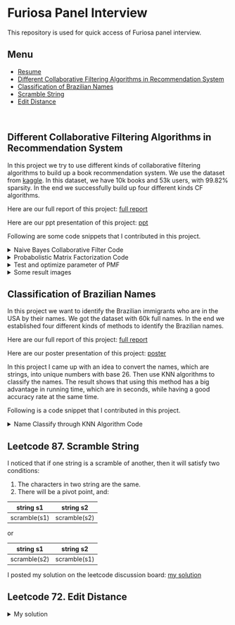 # Furiosa Panel Interview
This repository is used for quick access of Furiosa panel interview.
<br>

## Menu
* [Resume](https://github.com/YuZ1225/Furiosa-Panel-Interview/blob/master/resume/resume_yuzhao.pdf)
* [Different Collaborative Filtering Algorithms in Recommendation System](#cf)
* [Classification of Brazilian Names](#brz)
* [Scramble String](#scrm)
* [Edit Distance](#ed)
<br>

<a id = cf></a>
## Different Collaborative Filtering Algorithms in Recommendation System
In this project we try to use different kinds of collaborative filtering algorithms to build up a book recommendation system. We use the dataset from [kaggle](https://www.kaggle.com/philippsp/book-recommender-collaborative-filtering-shiny). In this dataset, we have 10k books and 53k users, with 99.82% sparsity. In the end we successfully build up four different kinds CF algorithms.

Here are our full report of this project: [full report](https://github.com/YuZ1225/Furiosa-Panel-Interview/blob/master/Different%20Collaborative%20Filtering%20Algorithms%20in%20Recommendation%20System/Final_report.pdf)

Here are our ppt presentation of this project: [ppt](https://github.com/YuZ1225/Furiosa-Panel-Interview/blob/master/Different%20Collaborative%20Filtering%20Algorithms%20in%20Recommendation%20System/final_presentation.pptx)

Following are some code snippets that I contributed in this project.

<details>
	<summary> Naive Bayes Collaborative Filter Code </summary>
	
```Matlab
%% Naive Bayes Collaborative Filter

function [NB_output]= NB(data_matrix, rating_to_pred)
fprintf('The total running time is about 720s. \n\n');
[label_num, ~] = size(rating_to_pred);

% pred_label = zeros(label_num, 1);
tmp_prob = zeros(label_num,5);

for i = 1:1:label_num
	tic;
	tmp_pred_line = data_matrix(rating_to_pred(i, 2), :);
	pred_norzero_num = numel(find(tmp_pred_line ~= 0));
	tmp_numofbook = sum(data_matrix(:, rating_to_pred(i, 1)) >0);
	for j = 1:5
		tmp_prior_num = sum(data_matrix(:, rating_to_pred(i, 1)) == j);
		if(tmp_prior_num == 0)
			tmp_prob(i, j) = -Inf;
		else
			tmp_book = find(data_matrix(:, rating_to_pred(i, 1)) == j);
			tmp_test = data_matrix(tmp_book, :);
			tmp_posterior = sum((tmp_test ~= 0 & tmp_test == tmp_pred_line), 1);
			tmp_notzero = find(tmp_posterior ~= 0);
			tmp_same = full(tmp_posterior(tmp_notzero));
			tmp_result = (tmp_same + 1)/(tmp_prior_num + 5);
			tmp_result = sum(log(tmp_result)) + log(1/(tmp_prior_num + 5))*(pred_norzero_num - numel(tmp_notzero)) + log(tmp_prior_num/numel(tmp_numofbook));
			tmp_prob(i, j) = tmp_result;       
		end
	end
	fprintf('number %d\n', i);
	toc;
end

[~, pred_label] = max(tmp_prob, [], 2);
true_label = rating_to_pred(:, 3);
% CCR = numel(find(pred_label == true_label))/numel(true_label);
MAE = mean(abs(pred_label - true_label));
RMSE = sqrt(immse(pred_label, true_label));
NB_output.MAE = MAE;
NB_output.RMSE = RMSE;
NB_output.pred_label = pred_label;

end
```
</details>


<details>
	<summary> Probabolistic Matrix Factorization Code </summary>
	
```Matlab
%% Probabolistic Matrix Factorization

function [PMF_output]= PMF(data_matrix, rating_to_pred, iteration, d, weight_missing, mu, lambda, rm)
% Input: sparse data matrix that need to be factorized, with size m x n
%        matrix of rating to pred with user_id, item_id and rating
% Output: PMF_out include all the output of PMF
%         PMF.MAE; PMF.RMSE
%         PMF.U: item martix with m x d
%         PMF.V: user matrix with n x d
%         PMF_output.U = U;
%         PMF_output.V = V;
%         PMF_output.MAE_iter = MAE_iter;
%         PMF_output.RMSE_iter = RMSE_iter;
%         PMF_output.MAE_iter_round = MAE_iter_round;
%         PMF_output.RMSE_iter_round = RMSE_iter_round;
%         PMF_output.label_pred = label_pred;
%         PMF_output.label_pred_round = label_pred_round;
%         PMF_output.MAE_baseline = MAE_baseline;
%         PMF_output.RMSE_baseline = RMSE_baseline;


	[itm_num, usr_num] = size(data_matrix);

%     iter = 100;          % iteraton number
%     
%     para_d = 10;    % dimension of latent feature
%     para_weight = 0.05;    % parameter of weight
%     para_mu = 0.005;    % leaning rate
%     para_lambda = 0.2;  % regularization parameter
%     para_rm = mean(data_matrix(data_matrix>0)); % offset of missing rating
%     para_rm = 0;

	iter = iteration;
	para_d = d;
	para_weight = weight_missing;
	para_mu = mu;
	para_lambda = lambda;
	para_rm = rm;

	baseline = round(mean(data_matrix(data_matrix>0)));
	MAE_baseline = mean(abs(rating_to_pred(:,3) - baseline));
	RMSE_baseline = sqrt(mean((rating_to_pred(:,3) - baseline).^2));

%    Initialization
	U = (1 * randn(para_d, itm_num) + 1/sqrt(para_d/3))';
	V = (1 * randn(para_d, usr_num) + 1/sqrt(para_d/3))';

	W = double(full(data_matrix>0));

	W = sparse(W);  % for the entire data set
%     tmp_W(W == 0) = para_weight;    % weight matrix
%     W_m = double(W == 0);
	MAE_iter = zeros(iter, 1);
	RMSE_iter = zeros(iter, 1);
	MAE_iter_round = zeros(iter, 1);
	RMSE_iter_round = zeros(iter, 1);

	[label_num, ~] = size(rating_to_pred);
	label_pred = zeros(label_num, iter);
	label_pred_round = zeros(label_num, iter);

	tmp_index = (rating_to_pred(:,1)-1) * itm_num + rating_to_pred(:,2);

	for i = 1:1:iter
		tic;

%     Gradient descent
		U = U - para_mu * (-(W .* (data_matrix - U*V')) * V + para_lambda * U);
		V = V - para_mu * (-(W .* (data_matrix - U*V'))' * U + para_lambda * V);

		tmp_result = (U*V');
		label_pred(:, i) = tmp_result(tmp_index);
		MAE_iter(i, 1) = mean(abs(label_pred(:, i) - rating_to_pred(:,3)));
		RMSE_iter(i, 1) = sqrt(immse(label_pred(:, i), rating_to_pred(:,3)));

		label_pred_round(:, i) = round(label_pred(:, i));
		MAE_iter_round(i, 1) = mean(abs(label_pred_round(:, i) - rating_to_pred(:,3)));
		RMSE_iter_round(i, 1) = sqrt(immse(label_pred_round(:, i), rating_to_pred(:,3)));
		tmp_result = [];    % clear memory
		toc;
	end

	PMF_output.U = U;
	PMF_output.V = V;
	PMF_output.MAE_iter = MAE_iter;
	PMF_output.RMSE_iter = RMSE_iter;
	PMF_output.MAE_iter_round = MAE_iter_round;
	PMF_output.RMSE_iter_round = RMSE_iter_round;
	PMF_output.label_pred = label_pred;
	PMF_output.label_pred_round = label_pred_round;
	PMF_output.MAE_baseline = MAE_baseline;
	PMF_output.RMSE_baseline = RMSE_baseline;
end
```
</details>


<details>
	<summary> Test and optimize parameter of PMF </summary>
	
```Matlab
%% test and optimize parameter of PMF
% [PMF_output]= PMF(data_matrix, rating_to_pred, iteration, d, weight_missing, mu, lambda, rm)
%         PMF_output.U = U;
%         PMF_output.V = V;
%         PMF_output.MAE_iter = MAE_iter;
%         PMF_output.RMSE_iter = RMSE_iter;
%         PMF_output.MAE_iter_round = MAE_iter_round;
%         PMF_output.RMSE_iter_round = RMSE_iter_round;
%         PMF_output.label_pred = label_pred;
%         PMF_output.label_pred_round = label_pred_round;
%         PMF_output.MAE_baseline = MAE_baseline;
%         PMF_output.RMSE_baseline = RMSE_baseline;


%% optimize d;
load('data.mat')
data_matrix = cellofmatrix{5};
[itm_num, usr_num] = size(data_matrix);

iteration = 100;
weight_missing = 0;
mu = 0.005;
lambda = 0.01;
rm = 0;
d = 20;

tmp_rmse = zeros(d,1);
tmp_rmse_round = zeros(d,1);
tmp_mae = zeros(d,1);
tmp_mae_round = zeros(d,1);
for i = 1:1:d
	[PMF_output] = PMF(data_matrix, rating_to_pred, iteration, i, weight_missing, mu, lambda, rm);
	tmp_rmse(i, 1) = PMF_output.RMSE_iter(iteration);
	tmp_rmse_round(i, 1) = PMF_output.RMSE_iter_round(iteration);
	tmp_mae(i, 1) = PMF_output.MAE_iter(iteration);
	tmp_mae_round(i, 1) = PMF_output.MAE_iter_round(iteration);
end
j = 1:1:d;
y = sin(j) - sin(j) + PMF_output.RMSE_baseline;
figure;
subplot(1,2,1)
% plot(j, tmp_rmse, '*-');
% hold on
plot(j, tmp_rmse_round, '*-');
hold on
% line([1,d], [PMF_output.RMSE_baseline, PMF_output.RMSE_baseline])
plot(j, y)
hold off
legend('pmf', 'baseline')
title('RMSE VS Different d')
xlabel('d')
ylabel('RMSE')

y = sin(j) - sin(j) + PMF_output.MAE_baseline;
subplot(1,2,2)
% plot(j, tmp_mae, '*-');
% hold on
plot(j, tmp_mae_round, '*-');
hold on
% line([1,d], [PMF_output.RMSE_baseline, PMF_output.RMSE_baseline])
plot(j, y)
hold off
legend('pmf', 'baseline')
title('MAE VS Different d')
xlabel('d')
ylabel('MAE')

% no difference...
% choose d = 3, d = 5;


%% optimize mu
d = 3;
figure
j = 1;
for mu = 0.001:0.004:0.013
	subplot(2,2,j);
	j = j + 1;
	data_matrix = cellofmatrix{2};
	[PMF_output] = PMF(data_matrix, rating_to_pred, iteration, d, weight_missing, mu, lambda, rm);
	i = 1:1:iteration;
	plot(i, PMF_output.MAE_iter_round);
	hold on
	plot(i, PMF_output.RMSE_iter_round);
	hold off
	legend('MAE', 'RMSE')
	str=['MAE & RMSE VS Iteration with Learning Rate ',num2str(mu)];
	title(str)
	xlabel('Iteration')
	ylabel('MAE & RMSE')
end
% choose mu = 0.005
mu = 0.005;


%% optimize lambda
figure
subplot(1,2,1);
i = 1:1:iteration;
data_matrix = cellofmatrix{5};
for lambda = -0.04:0.01:0.05
	[PMF_output] = PMF(data_matrix, rating_to_pred, iteration, d, weight_missing, mu, lambda, rm);
%     figure
%     plot(i, PMF_output.RMSE_iter);
%     hold on
	plot(i, PMF_output.MAE_iter_round);
	hold on
end
hold off
lambda = -0.04:0.01:0.05;
legend('-0.04','-0.03','-0.02','-0.01','0','0.01','0.02','0.03','0.04','0.05')
str='MAE VS Iteration with Lambda from -0.04 to 0.05';
title(str)
xlabel('Iteration')
ylabel('MAE')

subplot(1,2,2);
for lambda = -0.04:0.01:0.05
	[PMF_output] = PMF(data_matrix, rating_to_pred, iteration, d, weight_missing, mu, lambda, rm);
%     figure
%     plot(i, PMF_output.RMSE_iter);
%     hold on
	plot(i, PMF_output.RMSE_iter_round);
	hold on
end
hold off
lambda = -0.5:0.1:0.5;
legend('-0.04','-0.03','-0.02','-0.01','0','0.01','0.02','0.03','0.04','0.05')
str='RMSE VS Iteration with Lambda from -0.04 to 0.05';
title(str)
xlabel('Iteration')
ylabel('RMSE')

% don't understand how lambda works
% choose lambda = 0.01
lambda = 0.01;


%% cluster using kmeans with k=2 and k=3
d = 3;
mu = 0.005;
j = 1;
for i = 1:9:10  % 3
	tmp = 0.3 + 0.05 * i;
	data_matrix = cellofmatrix{i};
	[PMF_output] = PMF(data_matrix, rating_to_pred, iteration, d, weight_missing, mu, lambda, rm);
	tmp_label_U = kmeans(PMF_output.U, 5);
	tmp_label_V = kmeans(PMF_output.V, 5);

%     figure
%     subplot(1,2,1)
	subplot(2,2,j)
	j = j + 1;
	tmp1 = find(tmp_label_U(:, 1) == 1);
	tmp2 = find(tmp_label_U(:, 1) == 2);
	tmp3 = find(tmp_label_U(:, 1) == 3);
	tmp4 = find(tmp_label_U(:, 1) == 4);
	tmp5 = find(tmp_label_U(:, 1) == 5);

	plot3(PMF_output.U(tmp1, 1), PMF_output.U(tmp1, 2), PMF_output.U(tmp1, 3),'*')
	hold on
	plot3(PMF_output.U(tmp2, 1), PMF_output.U(tmp2, 2), PMF_output.U(tmp2, 3),'*')
	hold on
	plot3(PMF_output.U(tmp3, 1), PMF_output.U(tmp3, 2), PMF_output.U(tmp3, 3),'*')
	hold on
	plot3(PMF_output.U(tmp4, 1), PMF_output.U(tmp4, 2), PMF_output.U(tmp4, 3),'*')
	hold on
	plot3(PMF_output.U(tmp5, 1), PMF_output.U(tmp5, 2), PMF_output.U(tmp5, 3),'*')
	hold off
	grid on
	str = ['U: Item Matrix Data Distribution with Sparsity ', num2str(tmp)];
	title(str)

%     subplot(1,2,2)
	subplot(2,2,j)
	j = j + 1;
	tmp1 = find(tmp_label_V(:, 1) == 1);
	tmp2 = find(tmp_label_V(:, 1) == 2);
	tmp3 = find(tmp_label_V(:, 1) == 3);
	tmp4 = find(tmp_label_V(:, 1) == 4);
	tmp5 = find(tmp_label_V(:, 1) == 5);

	plot3(PMF_output.V(tmp1, 1), PMF_output.V(tmp1, 2), PMF_output.V(tmp1, 3),'*')
	hold on
	plot3(PMF_output.V(tmp2, 1), PMF_output.V(tmp2, 2), PMF_output.V(tmp2, 3),'*')
	hold on
	plot3(PMF_output.V(tmp3, 1), PMF_output.V(tmp3, 2), PMF_output.V(tmp3, 3),'*')
	hold on
	plot3(PMF_output.V(tmp4, 1), PMF_output.V(tmp4, 2), PMF_output.V(tmp4, 3),'*')
	hold on
	plot3(PMF_output.V(tmp5, 1), PMF_output.V(tmp5, 2), PMF_output.V(tmp5, 3),'*')
	hold off
	grid on
	str = ['V: User Matrix Data Distribution with Sparsity ', num2str(tmp)];
	title(str) 
end

d = 2;
figure
j = 1;
for i = 1:9:10  % 3
	tmp = 0.3 + 0.05 * i;
	data_matrix = cellofmatrix{i};
	[PMF_output] = PMF(data_matrix, rating_to_pred, iteration, d, weight_missing, mu, lambda, rm);
	tmp_label_U = kmeans(PMF_output.U, 5);
	tmp_label_V = kmeans(PMF_output.V, 5);

%     figure
%     subplot(1,2,1)
	subplot(2,2,j)
	j = j + 1;
	tmp1 = find(tmp_label_U(:, 1) == 1);
	tmp2 = find(tmp_label_U(:, 1) == 2);
	tmp3 = find(tmp_label_U(:, 1) == 3);
	tmp4 = find(tmp_label_U(:, 1) == 4);
	tmp5 = find(tmp_label_U(:, 1) == 5);

	plot(PMF_output.U(tmp1, 1), PMF_output.U(tmp1, 2),'*')
	hold on
	plot(PMF_output.U(tmp2, 1), PMF_output.U(tmp2, 2),'*')
	hold on
	plot(PMF_output.U(tmp3, 1), PMF_output.U(tmp3, 2),'*')
	hold on
	plot(PMF_output.U(tmp4, 1), PMF_output.U(tmp4, 2),'*')
	hold on
	plot(PMF_output.U(tmp5, 1), PMF_output.U(tmp5, 2),'*')
	hold off
	grid on
	str = ['U: Item Matrix Data Distribution with Sparsity ', num2str(tmp)];
	title(str) 

	subplot(2,2,j)
	j = j + 1;
	tmp1 = find(tmp_label_V(:, 1) == 1);
	tmp2 = find(tmp_label_V(:, 1) == 2);
	tmp3 = find(tmp_label_V(:, 1) == 3);
	tmp4 = find(tmp_label_V(:, 1) == 4);
	tmp5 = find(tmp_label_V(:, 1) == 5);

	plot(PMF_output.V(tmp1, 1), PMF_output.V(tmp1, 2),'*')
	hold on
	plot(PMF_output.V(tmp2, 1), PMF_output.V(tmp2, 2),'*')
	hold on
	plot(PMF_output.V(tmp3, 1), PMF_output.V(tmp3, 2),'*')
	hold on
	plot(PMF_output.V(tmp4, 1), PMF_output.V(tmp4, 2),'*')
	hold on
	plot(PMF_output.V(tmp5, 1), PMF_output.V(tmp5, 2),'*')
	hold off
	grid on
	str = ['V: User Matrix Data Distribution with Sparsity ', num2str(tmp)];
	title(str) 
end


%% using optimized parameter to get the output over 10 smalldataset
load('data.mat')

iteration = 200;
weight_missing = 0;
mu = 0.005;
lambda = 0.01;
rm = 0;
d = 3;
MAE_PMF = zeros(numel(cellofmatrix), 1);
RMSE_PMF = zeros(numel(cellofmatrix), 1);

for i = 1:1:numel(cellofmatrix)
	data_matrix = cellofmatrix{i};
	[PMF_output] = PMF(data_matrix, rating_to_pred, iteration, d, weight_missing, mu, lambda, rm);
	MAE_PMF(i ,1) = PMF_output.MAE_iter_round(iteration, 1);
	RMSE_PMF(i ,1) = PMF_output.RMSE_iter_round(iteration, 1);
end
i = 1:1:10;
figure
plot(i, MAE_PMF)
hold on
plot(i, RMSE_PMF)
hold off

% save small_output_PMF.mat MAE_PMF RMSE_PMF
```
</details>

<details>
	<summary>Some result images</summary><blockquote>
	
<details>
	<summary>Optimize latent dimension d</summary><blockquote>

![image d](https://github.com/YuZ1225/Furiosa-Panel-Interview/blob/master/Different%20Collaborative%20Filtering%20Algorithms%20in%20Recommendation%20System/optimize_d.png)
</blockquote></details>

<details>
	<summary>Optimize lambda</summary><blockquote>
	
![image lambda](https://github.com/YuZ1225/Furiosa-Panel-Interview/blob/master/Different%20Collaborative%20Filtering%20Algorithms%20in%20Recommendation%20System/optimize_lambda.png)
</blockquote></details>

<details>
	<summary>Optimize mu</summary><blockquote>
	
![image mu](https://github.com/YuZ1225/Furiosa-Panel-Interview/blob/master/Different%20Collaborative%20Filtering%20Algorithms%20in%20Recommendation%20System/optimize_mu.png)
</blockquote></details>

<details>
	<summary>PMF process</summary><blockquote>
	
![image pmf](https://github.com/YuZ1225/Furiosa-Panel-Interview/blob/master/Different%20Collaborative%20Filtering%20Algorithms%20in%20Recommendation%20System/pmf_d_3_10.png)
</blockquote></details>

<details>
	<summary>Dataset distribution in 3D</summary><blockquote>
	
![image 3d](https://github.com/YuZ1225/Furiosa-Panel-Interview/blob/master/Different%20Collaborative%20Filtering%20Algorithms%20in%20Recommendation%20System/UV_entire_in_3d.png)
</blockquote></details>

</blockquote></details>


<a id = brz></a>
## Classification of Brazilian Names
In this project we want to identify the Brazilian immigrants who are in the USA by their names. We got the dataset with 60k full names. In the end we established four different kinds of methods to identify the Brazilian names.

Here are our full report of this project: [full report](https://github.com/YuZ1225/Furiosa-Panel-Interview/blob/master/Classification%20of%20Brazilian%20Names/CS542_Final_Report.pdf)

Here are our poster presentation of this project: [poster](https://github.com/YuZ1225/Furiosa-Panel-Interview/blob/master/Classification%20of%20Brazilian%20Names/CS542_Poster_Group1_Digaai.pdf)

In this project I came up with an idea to convert the names, which are strings, into unique numbers with base 26. Then use KNN algorithms to classify the names. The result shows that using this method has a big advantage in running time, which are in seconds, while having a good accuracy rate at the same time.

Following is a code snippet that I contributed in this project.

<details>
	<summary>Name Classify through KNN Algorithm Code</summary>
	
```Matlab
%% Name Classify through KNN Algorithm

fid = fopen('dtrain - Copy.csv');
train_raw = textscan(fid,'%d%s%s%d', 'Delimiter', ',');
fclose(fid);
First_train = string(train_raw{2});
Last_train = string(train_raw{3});
label_train = train_raw{4};
train_len = numel(First_train);
data2num_train = zeros(train_len ,3);

%   Transfer name into unique number with base 26
i = 1;
while i <= train_len
	j = 2;
	je = 7; %5
	k = 2;
	ke = 7; %5
	f_len = length(First_train{i});
	l_len = length(Last_train{i});
	data2num_train(i,1) = (First_train{i}(1) - '@')*26^8;
	data2num_train(i,2) = (Last_train{i}(1) - '@')*26^8;
	while j <= f_len && je >= -1
		if First_train{i}(j) == '\'
			j = j+4;
		else
			data2num_train(i,1) = data2num_train(i,1) + (First_train{i}(j) - '`')*26^je;
			j = j+1;
			je = je-1;
		end
	end

	while k <= l_len && ke >= -1
		if Last_train{i}(k) == '\'
			k = k+4;
		else
			data2num_train(i,2) = data2num_train(i,2) + (Last_train{i}(k) - '`')*26^ke;
			k = k+1;
			ke = ke-1;
		end
	end
	i = i+1;
end
data2num_train(: ,3) = label_train(:);

fid = fopen('dtest - Copy.csv');
test_raw = textscan(fid,'%d%s%s%d', 'Delimiter', ',');
fclose(fid);
First_test = string(test_raw{2});
Last_test = string(test_raw{3});
label_test = test_raw{4};
test_len = numel(First_test);
data2num_test = zeros(test_len ,3);
i = 1;

%   Transfer name into unique number with base 26
while i <= test_len
	j = 2;
	je = 7; %5
	k = 2;
	ke = 7; %5
	f_len = length(First_test{i});
	l_len = length(Last_test{i});
	data2num_test(i,1) = (First_test{i}(1) - '@')*26^8;
	data2num_test(i,2) = (Last_test{i}(1) - '@')*26^8;
	while j <= f_len && je >= -1
		if First_test{i}(j) == '\'
			j = j+4;
		else
			data2num_test(i,1) = data2num_test(i,1) + (First_test{i}(j) - '`')*26^je;
			j = j+1;
			je = je-1;
		end
	end

	while k <= l_len && ke >= -1
		if Last_test{i}(k) == '\'
			k = k+4;
		else
			data2num_test(i,2) = data2num_test(i,2) + (Last_test{i}(k) - '`')*26^ke;
			k = k+1;
			ke = ke-1;
		end
	end
	i = i+1;
end
% data2num_test(: ,3) = label_test(:);


%% 2D 74% // 1D last name 78% // 1D first name 81%
% X = data2num_train(:,1:2);
% Y = data2num_train(:,3);
% tmp1 = find(Y == 1);
% tmp2 = find(Y == 0);
% figure;
% scatter(X(tmp1, 1)/(26^8), X(tmp1, 2)/(26^8), 8, 'o', 'r', 'filled')
% hold on
% scatter(X(tmp2, 1)/(26^8), X(tmp2, 2)/(26^8), 5, '+', 'b')
% hold off
% legend('Brazillian', 'Not Brazillian')
% title('Scatter of names in unique numbers')
% xlabel('First name in unique number')
% ylabel('Last name in unique number')
% Mdl = fitcknn(X,Y,'NumNeighbors',1,'Standardize',1);
% X2 = data2num_test(:,1:2);
% % Y2 = data2num_test(:,3);
% i = 0:1:test_len-1;
% lab = zeros(test_len+1,2);
% lab(2:end,1) = i;
% lab(2:end, 2) = predict(Mdl, X2);
% % xxx = find(lab(:) == Y2(:));
% % CCR = length(xxx)/length(X2);
% csvwrite('sample.csv', lab);

%% compare distance in last name or first name(first name first) %82.8 // increase the effective digits to 8 digits we have 83%, no increase.lack of data.
i = 0:1:test_len-1;
lab = zeros(test_len+1,2);
lab(2:end,1) = i;
X_first = data2num_train(:,1);
X_last = data2num_train(:,2);
X2_first = data2num_test(:,1);
X2_last = data2num_test(:,2);
Y = data2num_train(:,3);
[id_tmp1, d1] = knnsearch(X_first, X2_first);
[id_tmp2, d2] = knnsearch(X_last, X2_last);
lab(2:end, 2) = Y(id_tmp1);
tmp = find(d1>d2);
lab(tmp+1, 2) = Y(id_tmp2(tmp));
csvwrite('sample.csv', lab);

%% find nearer point in last name or first name(last name first) 82.2%
% i = 0:1:test_len-1;
% lab = zeros(test_len+1,2);
% lab(2:end,1) = i;
% X_first = data2num_train(:,1);
% X_last = data2num_train(:,2);
% X2_first = data2num_test(:,1);
% X2_last = data2num_test(:,2);
% Y = data2num_train(:,3);
% [id_tmp1, d1] = knnsearch(X_first, X2_first);
% [id_tmp2, d2] = knnsearch(X_last, X2_last);
% lab(2:end, 2) = Y(id_tmp2);
% tmp = find(d1<d2);
% lab(tmp+1, 2) = Y(id_tmp1(tmp));
% csvwrite('sample.csv', lab);
```
</details>



<a id = scrm></a>
## Leetcode 87. Scramble String
I noticed that if one string is a scramble of another, then it will satisfy two conditions:
1. The characters in two string are the same.
2. There will be a pivot point, and:

|string s1 | string s2|
|-----|-----|
|scramble(s1) | scramble(s2)|

or

|string s1 | string s2|
|-----|-----|
|scramble(s2) | scramble(s1)|

I posted my solution on the leetcode discussion board: [my solution](https://leetcode.com/problems/scramble-string/discuss/635917/easy-understand-4ms-c-recursive-solution)


<a id = ed></a>
## Leetcode 72. Edit Distance
<details>
	<summary> My solution </summary>
	
```cpp
class Solution {
public:
    int minDistance(string word1, string word2) {
	// -----BOTOM-UP DP-----
	int m = word1.size();
	int n = word2.size();
	vector<vector<int>> ans(m + 1, vector<int>(n + 1, 0));
	for(int i = 0; i < m + 1; i++){
	    ans[i][0] = i;
	}
	for(int i = 0; i < n + 1; i++){
	    ans[0][i] = i;
	}
	for(int i = 1; i < m + 1; i++){
	    for(int j = 1; j < n + 1; j++){
		if(word1[i-1] == word2[j-1]){
		    ans[i][j] = ans[i-1][j-1];
		}
		else{
		    ans[i][j] = min(min(ans[i-1][j], ans[i-1][j-1]), ans[i][j-1]) + 1;
		}
	    }
	}
	return ans[m][n];
    }
};
```
</details>
